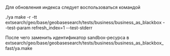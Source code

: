 Для обновления индекса следует воспользоваться командой

./ya make -r -tt extsearch/geo/base/geobasesearch/tests/business/business_as_blackbox --test-param refresh_index=1 --test-stderr

После чего заменить идентификатор sandbox-ресурса в extsearch/geo/base/geobasesearch/tests/business/business_as_blackbox_fast/ya.make

